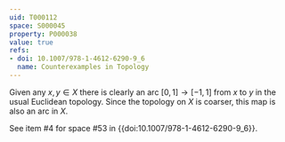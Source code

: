 ```yaml
---
uid: T000112
space: S000045
property: P000038
value: true
refs:
- doi: 10.1007/978-1-4612-6290-9_6
  name: Counterexamples in Topology
---
```


Given any $x,y \in X$ there is clearly an arc $[0,1] \rightarrow [-1,1]$ from $x$ to $y$ in the usual Euclidean topology. Since the topology on $X$ is coarser, this map is also an arc in $X$.

See item #4 for space #53 in {{doi:10.1007/978-1-4612-6290-9_6}}.
